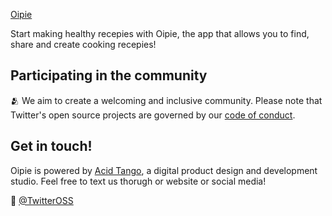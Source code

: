 [Oipie](./images/banner.png)

Start making healthy recepies with Oipie, the app that allows you to find, share and create cooking recepies!

## Participating in the community

🫂 We aim to create a welcoming and inclusive community. Please note that Twitter's open source projects are governed by our [code of conduct](https://github.com/oipie/.github/blob/main/CODE_OF_CONDUCT.md).

## Get in touch!

Oipie is powered by [Acid Tango](https://acidtango.com/), a digital product design and development studio. Feel free to text us thorugh or website or social media!

👋  [@TwitterOSS](https://twitter.com/acidtango)
